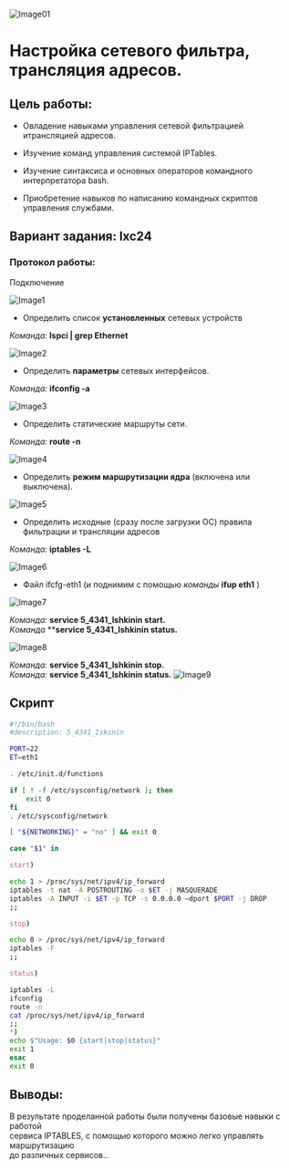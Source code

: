 ![Image01](https://github.com/Ishkinin/Unix_laba5/blob/master/laba5/photo_01.png)

# Настройка сетевого фильтра, трансляция адресов. #  

## Цель работы: ##  

  + Овладение навыками управления сетевой фильтрацией итрансляцией адресов.

  + Изучение команд управления системой IPTables.

  + Изучение синтаксиса и основных операторов командного интерпретатора bash.

  + Приобретение навыков по написанию командных скриптов управления службами.

## Вариант задания: lxc24 ##

### Протокол работы: ##

Подключение

![Image1](https://github.com/Ishkinin/Unix_laba5/blob/master/laba5/photo_1.png)

+ Определить список **установленных** сетевых устройств

*Команда:* **lspci | grep Ethernet**

![Image2](https://github.com/Ishkinin/Unix_laba5/blob/master/laba5/photo_2.png)

+ Определить **параметры** сетевых интерфейсов.

*Команда:* **ifconfig -a**

![Image3](https://github.com/Ishkinin/Unix_laba5/blob/master/laba5/photo_3.png)

+ Определить статические маршруты сети.

*Команда:* **route -n**

![Image4](https://github.com/Ishkinin/Unix_laba5/blob/master/laba5/photo_4.png)

+ Определить **режим маршрутизации ядра** (включена или выключена).

![Image5](https://github.com/Ishkinin/Unix_laba5/blob/master/laba5/photo_5.png)

+ Определить исходные (сразу после загрузки ОС) правила фильтрации и трансляции адресов

 *Команда:* **iptables -L**

![Image6](https://github.com/Ishkinin/Unix_laba5/blob/master/laba5/photo_6.png)

+ Файл ifcfg-eth1 (и поднимим с помощью *команды* **ifup eth1** )

![Image7](https://github.com/Ishkinin/Unix_laba5/blob/master/laba5/photo_7.png)

*Команда:* **service 5_4341_Ishkinin start.**  
*Кoманда* ****service 5_4341_Ishkinin status.**

![Image8](https://github.com/Ishkinin/Unix_laba5/blob/master/laba5/photo_8.png)

*Команда:* **service 5_4341_Ishkinin stop.**  
*Команда:* **service 5_4341_Ishkinin status.**
![Image9](https://github.com/Ishkinin/Unix_laba5/blob/master/laba5/photo_9.png)
## Скрипт ##
```bash
#!/bin/bash
#description: 5_4341_Iskinin

PORT=22  
ET=eth1

. /etc/init.d/functions

if [ ! -f /etc/sysconfig/network ]; then  
	exit 0  
fi  
. /etc/sysconfig/network

[ "${NETWORKING}" = "no" ] && exit 0

case "$1" in

start)

echo 1 > /proc/sys/net/ipv4/ip_forward  
iptables -t nat -A POSTROUTING -o $ET -j MASQUERADE  
iptables -A INPUT -i $ET -p TCP -s 0.0.0.0 —dport $PORT -j DROP  
;;

stop)

echo 0 > /proc/sys/net/ipv4/ip_forward  
iptables -F  
;;

status)

iptables -L  
ifconfig  
route -n  
cat /proc/sys/net/ipv4/ip_forward  
;;  
*)
echo $"Usage: $0 {start|stop|status}"  
exit 1  
esac  
exit 0
```

## Выводы: ##   
В результате проделанной работы были получены базовые навыки с работой  
сервиса IPTABLES, с помощью которого можно легко управлять маршрутизацию  
до различных сервисов..

